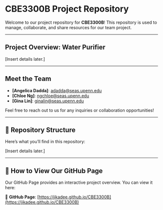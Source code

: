 # CBE3300B Project Repository 

Welcome to our project repository for **CBE3300B**! This repository is used to manage, collaborate, and share resources for our team project.

---

## Project Overview: Water Purifier

[Insert details later.]

---

## Meet the Team

- **[Angelica Dadda]**: adadda@seas.upenn.edu
- **[Chloe Ng]**: ngchloe@seas.upenn.edu
- **[Gina Lin]**: ginalin@seas.upenn.edu

Feel free to reach out to us for any inquiries or collaboration opportunities!

---

## 📂 Repository Structure

Here’s what you’ll find in this repository:

[Insert details later.]

---

## 🚀 How to View Our GitHub Page

Our GitHub Page provides an interactive project overview. You can view it here:

🔗 **GitHub Page**: [https://jikadee.github.io/CBE3300B](https://jikadee.github.io/CBE3300B)


